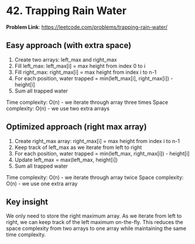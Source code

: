 # 42. Trapping Rain Water

**Problem Link**: https://leetcode.com/problems/trapping-rain-water/

## Easy approach (with extra space)
1. Create two arrays: left_max and right_max
2. Fill left_max: left_max[i] = max height from index 0 to i
3. Fill right_max: right_max[i] = max height from index i to n-1
4. For each position, water trapped = min(left_max[i], right_max[i]) - height[i]
5. Sum all trapped water

Time complexity: O(n) - we iterate through array three times
Space complexity: O(n) - we use two extra arrays


## Optimized approach (right max array)
1. Create right_max array: right_max[i] = max height from index i to n-1
2. Keep track of left_max as we iterate from left to right
3. For each position, water trapped = min(left_max, right_max[i]) - height[i]
4. Update left_max = max(left_max, height[i])
5. Sum all trapped water

Time complexity: O(n) - we iterate through array twice
Space complexity: O(n) - we use one extra array


## Key insight
We only need to store the right maximum array. As we iterate from left to right, we can keep track of the left maximum on-the-fly. This reduces the space complexity from two arrays to one array while maintaining the same time complexity. 